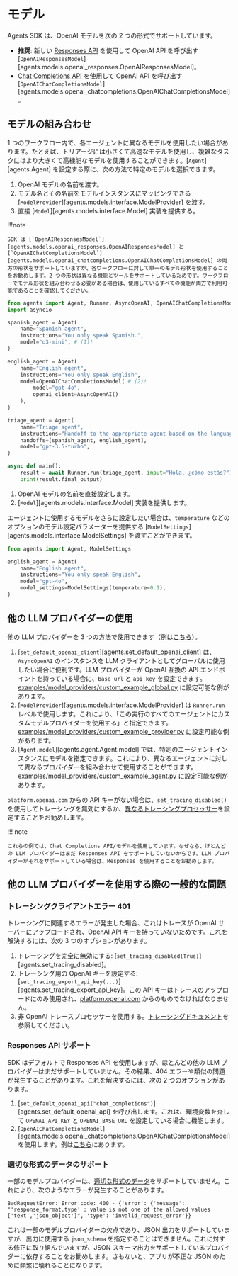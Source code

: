 # モデル

Agents SDK は、OpenAI モデルを次の 2 つの形式でサポートしています。

-   **推奨**: 新しい [Responses API](https://platform.openai.com/docs/api-reference/responses) を使用して OpenAI API を呼び出す [`OpenAIResponsesModel`][agents.models.openai_responses.OpenAIResponsesModel]。
-   [Chat Completions API](https://platform.openai.com/docs/api-reference/chat) を使用して OpenAI API を呼び出す [`OpenAIChatCompletionsModel`][agents.models.openai_chatcompletions.OpenAIChatCompletionsModel]。

## モデルの組み合わせ

1 つのワークフロー内で、各エージェントに異なるモデルを使用したい場合があります。たとえば、トリアージには小さくて高速なモデルを使用し、複雑なタスクにはより大きくて高機能なモデルを使用することができます。[`Agent`][agents.Agent] を設定する際に、次の方法で特定のモデルを選択できます。

1. OpenAI モデルの名前を渡す。
2. モデル名とその名前をモデルインスタンスにマッピングできる [`ModelProvider`][agents.models.interface.ModelProvider] を渡す。
3. 直接 [`Model`][agents.models.interface.Model] 実装を提供する。

!!!note

    SDK は [`OpenAIResponsesModel`][agents.models.openai_responses.OpenAIResponsesModel] と [`OpenAIChatCompletionsModel`][agents.models.openai_chatcompletions.OpenAIChatCompletionsModel] の両方の形状をサポートしていますが、各ワークフローに対して単一のモデル形状を使用することをお勧めします。2 つの形状は異なる機能とツールをサポートしているためです。ワークフローでモデル形状を組み合わせる必要がある場合は、使用しているすべての機能が両方で利用可能であることを確認してください。

```python
from agents import Agent, Runner, AsyncOpenAI, OpenAIChatCompletionsModel
import asyncio

spanish_agent = Agent(
    name="Spanish agent",
    instructions="You only speak Spanish.",
    model="o3-mini", # (1)!
)

english_agent = Agent(
    name="English agent",
    instructions="You only speak English",
    model=OpenAIChatCompletionsModel( # (2)!
        model="gpt-4o",
        openai_client=AsyncOpenAI()
    ),
)

triage_agent = Agent(
    name="Triage agent",
    instructions="Handoff to the appropriate agent based on the language of the request.",
    handoffs=[spanish_agent, english_agent],
    model="gpt-3.5-turbo",
)

async def main():
    result = await Runner.run(triage_agent, input="Hola, ¿cómo estás?")
    print(result.final_output)
```

1. OpenAI モデルの名前を直接設定します。
2. [`Model`][agents.models.interface.Model] 実装を提供します。

エージェントに使用するモデルをさらに設定したい場合は、`temperature` などのオプションのモデル設定パラメーターを提供する [`ModelSettings`][agents.models.interface.ModelSettings] を渡すことができます。

```python
from agents import Agent, ModelSettings

english_agent = Agent(
    name="English agent",
    instructions="You only speak English",
    model="gpt-4o",
    model_settings=ModelSettings(temperature=0.1),
)
```

## 他の LLM プロバイダーの使用

他の LLM プロバイダーを 3 つの方法で使用できます（例は[こちら](https://github.com/openai/openai-agents-python/tree/main/examples/model_providers/)）。

1. [`set_default_openai_client`][agents.set_default_openai_client] は、`AsyncOpenAI` のインスタンスを LLM クライアントとしてグローバルに使用したい場合に便利です。LLM プロバイダーが OpenAI 互換の API エンドポイントを持っている場合に、`base_url` と `api_key` を設定できます。[examples/model_providers/custom_example_global.py](https://github.com/openai/openai-agents-python/tree/main/examples/model_providers/custom_example_global.py) に設定可能な例があります。
2. [`ModelProvider`][agents.models.interface.ModelProvider] は `Runner.run` レベルで使用します。これにより、「この実行のすべてのエージェントにカスタムモデルプロバイダーを使用する」と指定できます。[examples/model_providers/custom_example_provider.py](https://github.com/openai/openai-agents-python/tree/main/examples/model_providers/custom_example_provider.py) に設定可能な例があります。
3. [`Agent.model`][agents.agent.Agent.model] では、特定のエージェントインスタンスにモデルを指定できます。これにより、異なるエージェントに対して異なるプロバイダーを組み合わせて使用することができます。[examples/model_providers/custom_example_agent.py](https://github.com/openai/openai-agents-python/tree/main/examples/model_providers/custom_example_agent.py) に設定可能な例があります。

`platform.openai.com` からの API キーがない場合は、`set_tracing_disabled()` を使用してトレーシングを無効にするか、[異なるトレーシングプロセッサー](tracing.md)を設定することをお勧めします。

!!! note

    これらの例では、Chat Completions API/モデルを使用しています。なぜなら、ほとんどの LLM プロバイダーはまだ Responses API をサポートしていないからです。LLM プロバイダーがそれをサポートしている場合は、Responses を使用することをお勧めします。

## 他の LLM プロバイダーを使用する際の一般的な問題

### トレーシングクライアントエラー 401

トレーシングに関連するエラーが発生した場合、これはトレースが OpenAI サーバーにアップロードされ、OpenAI API キーを持っていないためです。これを解決するには、次の 3 つのオプションがあります。

1. トレーシングを完全に無効にする: [`set_tracing_disabled(True)`][agents.set_tracing_disabled]。
2. トレーシング用の OpenAI キーを設定する: [`set_tracing_export_api_key(...)`][agents.set_tracing_export_api_key]。この API キーはトレースのアップロードにのみ使用され、[platform.openai.com](https://platform.openai.com/) からのものでなければなりません。
3. 非 OpenAI トレースプロセッサーを使用する。[トレーシングドキュメント](tracing.md#custom-tracing-processors)を参照してください。

### Responses API サポート

SDK はデフォルトで Responses API を使用しますが、ほとんどの他の LLM プロバイダーはまだサポートしていません。その結果、404 エラーや類似の問題が発生することがあります。これを解決するには、次の 2 つのオプションがあります。

1. [`set_default_openai_api("chat_completions")`][agents.set_default_openai_api] を呼び出します。これは、環境変数を介して `OPENAI_API_KEY` と `OPENAI_BASE_URL` を設定している場合に機能します。
2. [`OpenAIChatCompletionsModel`][agents.models.openai_chatcompletions.OpenAIChatCompletionsModel] を使用します。例は[こちら](https://github.com/openai/openai-agents-python/tree/main/examples/model_providers/)にあります。

### 適切な形式のデータのサポート

一部のモデルプロバイダーは、[適切な形式のデータ](https://platform.openai.com/docs/guides/structured-outputs)をサポートしていません。これにより、次のようなエラーが発生することがあります。

```
BadRequestError: Error code: 400 - {'error': {'message': "'response_format.type' : value is not one of the allowed values ['text','json_object']", 'type': 'invalid_request_error'}}
```

これは一部のモデルプロバイダーの欠点であり、JSON 出力をサポートしていますが、出力に使用する `json_schema` を指定することはできません。これに対する修正に取り組んでいますが、JSON スキーマ出力をサポートしているプロバイダーに依存することをお勧めします。さもないと、アプリが不正な JSON のために頻繁に壊れることになります。